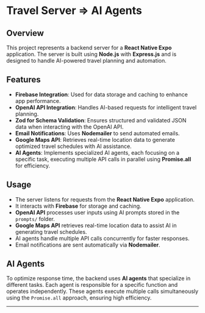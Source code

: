 # Travel Server => AI Agents 

## Overview

This project represents a backend server for a **React Native Expo** application. The server is built using **Node.js** with **Express.js** and is designed to handle AI-powered travel planning and automation.

## Features

- **Firebase Integration**: Used for data storage and caching to enhance app performance.
- **OpenAI API Integration**: Handles AI-based requests for intelligent travel planning.
- **Zod for Schema Validation**: Ensures structured and validated JSON data when interacting with the OpenAI API.
- **Email Notifications**: Uses **Nodemailer** to send automated emails.
- **Google Maps API**: Retrieves real-time location data to generate optimized travel schedules with AI assistance.
- **AI Agents**: Implements specialized AI agents, each focusing on a specific task, executing multiple API calls in parallel using **Promise.all** for efficiency.


## Usage

- The server listens for requests from the **React Native Expo** application.
- It interacts with **Firebase** for storage and caching.
- **OpenAI API** processes user inputs using AI prompts stored in the `prompts/` folder.
- **Google Maps API** retrieves real-time location data to assist AI in generating travel schedules.
- AI agents handle multiple API calls concurrently for faster responses.
- Email notifications are sent automatically via **Nodemailer**.

## AI Agents

To optimize response time, the backend uses **AI agents** that specialize in different tasks. Each agent is responsible for a specific function and operates independently. These agents execute multiple calls simultaneously using the `Promise.all` approach, ensuring high efficiency.


---

